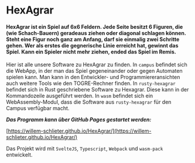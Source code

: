 # HexAgrar

#### HexAgrar ist ein Spiel auf 6x6 Feldern. Jede Seite besitzt 6 Figuren, die (wie Schach-Bauern) geradeaus ziehen oder diagonal schlagen können. Steht eine Figur noch ganz am Anfang, darf sie einmalig zwei Schritte gehen. Wer als erstes die gegnerische Linie erreicht hat, gewinnt das Spiel. Kann ein Spieler nicht mehr ziehen, ended das Spiel im Remis.

Hier ist alle unsere Software zu HexAgrar zu finden.
In `campus` befindet sich die WebApp, in der man das Spiel gegeneinander oder gegen Automaten spielen kann. Man kann in den Entwickler- und Programmiereransichten auch weitere Tools wie den TOGRE-Rechner finden.
In `rusty-hexagrar` befindet sich in Rust geschriebene Software zu Hexagrar. Diese kann in der Kommandozeile ausgeführt werden.
In `wasm` befindet sich ein WebAssembly-Modul, dass die Software aus `rusty-hexagrar` für den Campus verfügbar macht.

***Das Programm kann über GitHub Pages gestartet werden:***

[https://willem-schlieter.github.io/HexAgrar/](https://willem-schlieter.github.io/HexAgrar/)

Das Projekt wird mit `SvelteJS`, `Typescript`, `Webpack` und `wasm-pack` entwickelt.
